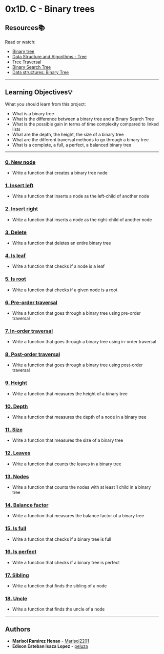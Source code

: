 # 0x1D. C - Binary trees

## Resources:books:
Read or watch:
* [Binary tree](https://en.wikipedia.org/wiki/Binary_tree)
* [Data Structure and Algorithms - Tree](https://www.tutorialspoint.com/data_structures_algorithms/tree_data_structure.htm)
* [Tree Traversal](https://www.tutorialspoint.com/data_structures_algorithms/tree_traversal.htm)
* [Binary Search Tree](https://en.wikipedia.org/wiki/Binary_search_tree)
* [Data structures: Binary Tree](https://www.youtube.com/watch?v=H5JubkIy_p8)

---
## Learning Objectives:bulb:
What you should learn from this project:

* What is a binary tree
* What is the difference between a binary tree and a Binary Search Tree
* What is the possible gain in terms of time complexity compared to linked lists
* What are the depth, the height, the size of a binary tree
* What are the different traversal methods to go through a binary tree
* What is a complete, a full, a perfect, a balanced binary tree

---

### [0. New node](./0-binary_tree_node.c)
* Write a function that creates a binary tree node

### [1. Insert left](./1-binary_tree_insert_left.c)
* Write a function that inserts a node as the left-child of another node

### [2. Insert right](./2-binary_tree_insert_right.c)
* Write a function that inserts a node as the right-child of another node

### [3. Delete](./3-binary_tree_delete.c)
* Write a function that deletes an entire binary tree

### [4. Is leaf](./4-binary_tree_is_leaf.c)
* Write a function that checks if a node is a leaf

### [5. Is root](./5-binary_tree_is_root.c)
* Write a function that checks if a given node is a root

### [6. Pre-order traversal](./6-binary_tree_preorder.c)
* Write a function that goes through a binary tree using pre-order traversal

### [7. In-order traversal](./7-binary_tree_inorder.c)
* Write a function that goes through a binary tree using in-order traversal

### [8. Post-order traversal](./8-binary_tree_postorder.c)
* Write a function that goes through a binary tree using post-order traversal

### [9. Height](./9-binary_tree_height.c)
* Write a function that measures the height of a binary tree

### [10. Depth](./10-binary_tree_depth.c)
* Write a function that measures the depth of a node in a binary tree

### [11. Size](./11-binary_tree_size.c)
* Write a function that measures the size of a binary tree

### [12. Leaves](./12-binary_tree_leaves.c)
* Write a function that counts the leaves in a binary tree

### [13. Nodes](./13-binary_tree_nodes.c)
* Write a function that counts the nodes with at least 1 child in a binary tree

### [14. Balance factor](./14-binary_tree_balance.c)
* Write a function that measures the balance factor of a binary tree

### [15. Is full](./15-binary_tree_is_full.c)
* Write a function that checks if a binary tree is full

### [16. Is perfect](./16-binary_tree_is_perfect.c)
* Write a function that checks if a binary tree is perfect

### [17. Sibling](./17-binary_tree_sibling.c)
* Write a function that finds the sibling of a node

### [18. Uncle](./18-binary_tree_uncle.c)
* Write a function that finds the uncle of a node

---

## Authors
* **Marisol Ramirez Henao** - [Marisol2201](https://github.com/Marisol2201)
* **Edison Esteban Isaza Lopez** - [peluza](https://github.com/peluza)
